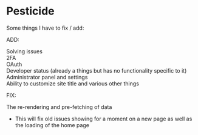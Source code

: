 # Pesticide

Some things I have to fix / add:

ADD:

Solving issues<br />
2FA<br />
OAuth<br />
Developer status (already a things but has no functionality specific to it)<br />
Administrator panel and settings<br />
Ability to customize site title and various other things<br />

FIX:

The re-rendering and pre-fetching of data

-   This will fix old issues showing for a moment on a new page as well as the loading of the home page
